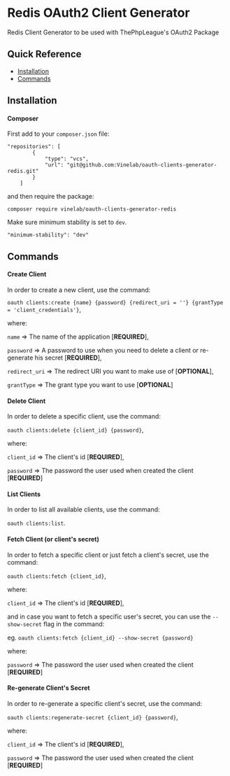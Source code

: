 # Redis OAuth2 Client Generator

Redis Client Generator to be used with ThePhpLeague's OAuth2 Package

## Quick Reference

 - [Installation](#installation)
 - [Commands](#commands)

## Installation

#### Composer

First add to your `composer.json` file:

```
"repositories": [
        {
            "type": "vcs",
            "url": "git@github.com:Vinelab/oauth-clients-generator-redis.git"
        }
    ]
```

and then require the package:

```
composer require vinelab/oauth-clients-generator-redis
```

Make sure minimum stability is set to `dev`.

```
"minimum-stability": "dev"
```

## Commands

#### Create Client

In order to create a new client, use the command:

`oauth clients:create {name} {password} {redirect_uri = ''} {grantType = 'client_credentials'}`,

where:

`name` => The name of the application [**REQUIRED**],

`password` => A password to use when you need to delete a client or re-generate his secret [**REQUIRED**],

`redirect_uri` => The redirect URI you want to make use of [**OPTIONAL**],

`grantType` => The grant type you want to use [**OPTIONAL**]

#### Delete Client

In order to delete a specific client, use the command:

`oauth clients:delete {client_id} {password}`,

where:

`client_id` => The client's id [**REQUIRED**],

`password` => The password the user used when created the client [**REQUIRED**]

#### List Clients

In order to list all available clients, use the command:

`oauth clients:list`.

#### Fetch Client (or client's secret)

In order to fetch a specific client or just fetch a client's secret, use the command:

`oauth clients:fetch {client_id}`,

where:

`client_id` => The client's id [**REQUIRED**],

and in case you want to fetch a specific user's secret, you can use the `--show-secret` flag in the command:

eg. `oauth clients:fetch {client_id} --show-secret {password}`

where:

`password` => The password the user used when created the client [**REQUIRED**]


#### Re-generate Client's Secret

In order to re-generate a specific client's secret, use the command:

`oauth clients:regenerate-secret {client_id} {password}`,

where:

`client_id` => The client's id [**REQUIRED**],

`password` => The password the user used when created the client [**REQUIRED**]

